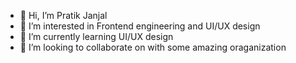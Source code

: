 - 👋 Hi, I’m Pratik Janjal
- 👀 I’m interested in Frontend engineering and UI/UX design 
- 🌱 I’m currently learning UI/UX design
- 💞️ I’m looking to collaborate on with some amazing oraganization

<!---
PratikJanjal-18/PratikJanjal-18 is a ✨ special ✨ repository because its `README.md` (this file) appears on your GitHub profile.
You can click the Preview link to take a look at your changes.
--->
